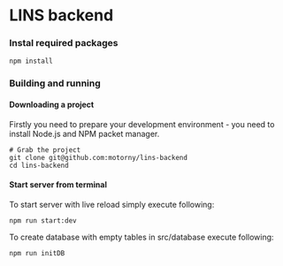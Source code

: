 # LINS backend


### Instal required packages

```
npm install
```


### Building and running

#### Downloading a project
Firstly you need to prepare your development environment - you need to install Node.js and NPM packet manager.
```
# Grab the project
git clone git@github.com:motorny/lins-backend
cd lins-backend
```

#### Start server from terminal

To start server with live reload simply execute following:
```
npm run start:dev
```

To create database with empty tables in src/database execute following:

```
npm run initDB
```
